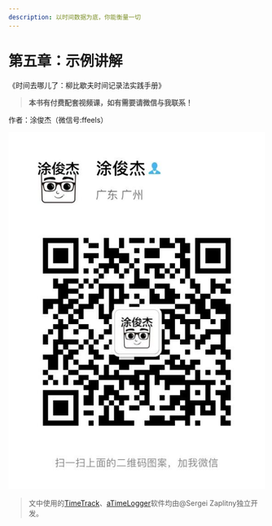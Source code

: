 ```yaml
---
description: 以时间数据为底，你能衡量一切
---
```


# 第五章：示例讲解

《时间去哪儿了：柳比歇夫时间记录法实践手册》

> **本书有付费配套视频课，如有需要请微信与我联系！**

作者：涂俊杰（微信号:ffeels）

![](../.gitbook/assets/guan-yu-ben-shu.jpg)

> 文中使用的[TimeTrack](http://timetrack.io/)、[aTimeLogger](http://www.atimelogger.com/)软件均由@Sergei Zaplitny独立开发。



